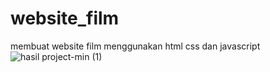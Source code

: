 # website_film
membuat website film menggunakan html css dan javascript
![hasil project-min (1)](https://user-images.githubusercontent.com/67085029/198061132-c8872c9a-7ae9-4617-9fbe-80a2b1e65115.gif)
